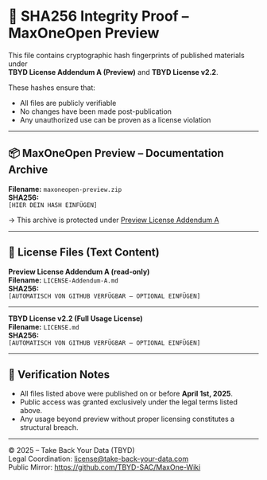 # 🔐 SHA256 Integrity Proof – MaxOneOpen Preview

This file contains cryptographic hash fingerprints of published materials under  
**TBYD License Addendum A (Preview)** and **TBYD License v2.2**.

These hashes ensure that:
- All files are publicly verifiable
- No changes have been made post-publication
- Any unauthorized use can be proven as a license violation

---

## 📦 MaxOneOpen Preview – Documentation Archive

**Filename:** `maxoneopen-preview.zip`  
**SHA256:**  
`[HIER DEIN HASH EINFÜGEN]`

→ This archive is protected under [Preview License Addendum A](https://github.com/TBYD-SAC/MaxOne-Wiki/blob/main/LICENSE-Addendum-A.md)

---

## 📜 License Files (Text Content)

**Preview License Addendum A (read-only)**  
**Filename:** `LICENSE-Addendum-A.md`  
**SHA256:**  
`[AUTOMATISCH VON GITHUB VERFÜGBAR – OPTIONAL EINFÜGEN]`

---

**TBYD License v2.2 (Full Usage License)**  
**Filename:** `LICENSE.md`  
**SHA256:**  
`[AUTOMATISCH VON GITHUB VERFÜGBAR – OPTIONAL EINFÜGEN]`

---

## 📎 Verification Notes

- All files listed above were published on or before **April 1st, 2025**.
- Public access was granted exclusively under the legal terms listed above.
- Any usage beyond preview without proper licensing constitutes a structural breach.

---

© 2025 – Take Back Your Data (TBYD)  
Legal Coordination: license@take-back-your-data.com  
Public Mirror: https://github.com/TBYD-SAC/MaxOne-Wiki
